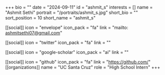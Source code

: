 +++
bio = "" 
date = "2024-09-11" 
id = "ashmit_s" 
interests = [] 
name = "Ashmit Sethi" 
portrait = "/portraits/ashmit_s.jpg" 
short_bio = "" 
sort_position = 10
 short_name = "ashmit_s" 

[[social]] 
    icon = "envelope" 
    icon_pack = "fa" 
    link = "mailto: ashmitsethi07@gmail.com"

 [[social]] 
    icon = "twitter" 
    icon_pack = "fa" 
    link = "" 

[[social]] 
    icon = "google-scholar" 
    icon_pack = "ai" 
    link = "" 

[[social]] 
    icon = "github" 
    icon_pack = "fa" 
    link = "https://github.com/" 
[[organizations]] 
     name = "UC Santa Cruz" 
      role = "High School Intern" 
+++